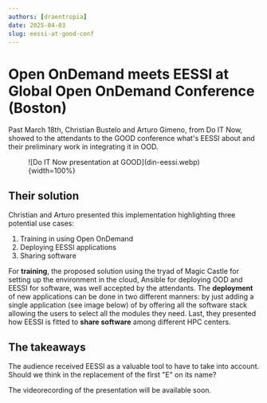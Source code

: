 ```yaml
---
authors: [draentropia]
date: 2025-04-03
slug: eessi-at-good-conf
---
```


# Open OnDemand meets EESSI at Global Open OnDemand Conference (Boston)

Past March 18th, Christian Bustelo and Arturo Gimeno, from Do IT Now, showed to the attendants to the GOOD conference what's EESSI about and their preliminary work in integrating it in OOD. 

<figure markdown="span">
![Do IT Now presentation at GOOD](din-eessi.webp){width=100%}
</figure>

<!-- more -->

## Their solution

Christian and Arturo presented this implementation highlighting three potential use cases:
1. Training in using Open OnDemand
2. Deploying EESSI applications
3. Sharing software

For **training**, the proposed solution using the tryad of Magic Castle for setting up the environment in the cloud, Ansible for deploying OOD and EESSI for software, was well accepted by the attendants. The **deployment** of new applications can be done in two different manners: by just adding a single application (see image below) of by offering all the software stack allowing the users to select all the modules they need. Last, they presented how EESSI is fitted to **share software** among different HPC centers.

## The takeaways

The audience received EESSI as a valuable tool to have to take into account. Should we think in the replacement of the first "E" on its name?

The videorecording of the presentation will be available soon.